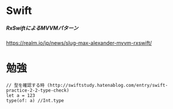# Swift
##### RxSwiftによるMVVMパターン
https://realm.io/jp/news/slug-max-alexander-mvvm-rxswift/

# 勉強
```
// 型を確認する時 (http://swiftstudy.hatenablog.com/entry/swift-practice-2-2-type-check)
let a = 123
type(of: a) //Int.type
```
